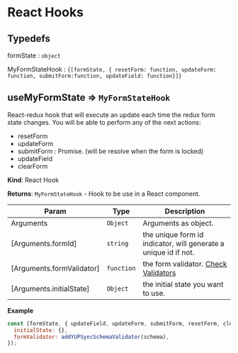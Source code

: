 # React Hooks

## Typedefs

<dl>
<dt><a>formState</a> : <code>object</code></dt>
<dd></dd>
</dl>

<dl>
<dt><a>MyFormStateHook</a> : <code>{[formState, { resetForm: function, updateForm: function, submitForm:function, updateField: function}]}</code></dt>
<dd></dd>
</dl>

## useMyFormState ⇒ <code>MyFormStateHook</code>

React-redux hook that will execute an update each time the redux form state changes. You will be able to
perform any of the next actions:

- resetForm
- updateForm
- submitForm : Promise. (will be resolve when the form is locked)
- updateField
- clearForm

**Kind**: React Hook

**Returns**: <code>MyFormStateHook</code> - Hook to be use in a React component.

| Param                     | Type                  | Description                                                                             |
| ------------------------- | --------------------- | --------------------------------------------------------------------------------------- |
| Arguments                 | <code>Object</code>   | Arguments as object.                                                                    |
| [Arguments.formId]        | <code>string</code>   | the unique form id indicator, will generate a unique id if not.                         |
| [Arguments.formValidator] | <code>function</code> | the form validator. <a href="/#/core/validators/predefined/README">Check Validators</a> |
| [Arguments.initialState]  | <code>Object</code>   | the initial state you want to use.                                                      |

**Example**

```js
const [formState, { updateField, updateForm, submitForm, resetForm, clearForm }] = useMyFormState({
  initialState: {},
  formValidator: addYUPSyncSchemaValidator(schema),
});
```
